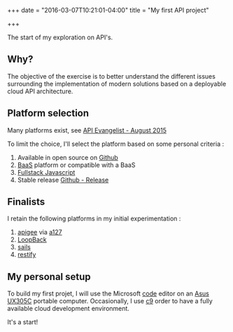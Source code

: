 +++
date = "2016-03-07T10:21:01-04:00"
title = "My first API project"

+++

The start of my exploration on API's.

## Why?

The objective of the exercise is to better understand the different issues surrounding the implementation of modern solutions based on a deployable cloud API architecture.

## Platform selection

Many platforms exist, see [API Evangelist - August 2015](http://deployment.apievangelist.com/guide/api-evangelist-api-deployment-industry-guide-august-2015.pdf)

To limit the choice, I'll select the platform based on some personal criteria :

1. Available in open source on [Github](https://github.com/)
2. [BaaS](https://en.wikipedia.org/wiki/Mobile_backend_as_a_service) platform or compatible with a BaaS
3. [Fullstack Javascript](https://www.smashingmagazine.com/2013/11/introduction-to-full-stack-javascript/)
4. Stable release [Github - Release](https://github.com/blog/1547-release-your-software)

## Finalists

I retain the following platforms in my initial experimentation :

1. [apigee](http://apigee.com/about/developers) via [a127](https://github.com/apigee-127/a127-documentation/wiki/Quick-start)
2. [LoopBack](http://loopback.io/)
3. [sails](http://sailsjs.org/)
4. [restify](http://restify.com/)

## My personal setup

To build my first projet, I will use the Microsoft [code](https://code.visualstudio.com/Download) editor on an [Asus UX305C](http://myzen.asus.com/2015/10/29/an-update-to-the-asus-zenbook-ux305/) portable computer.  Occasionally, I use [c9](https://c9.io) order to have a fully available cloud development environment.

It's a start!

